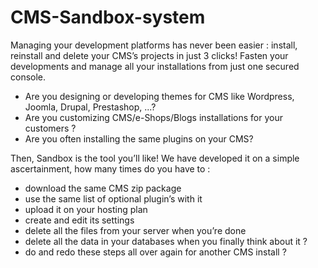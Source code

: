# CMS-Sandbox-system

Managing your development platforms has never been easier : install, reinstall and delete your CMS’s projects in just 3 clicks! Fasten your developments and manage all your installations from just one secured console.

* Are you designing or developing themes for CMS like Wordpress, Joomla, Drupal, Prestashop, ...?
* Are you customizing CMS/e-Shops/Blogs installations for your customers ?
* Are you often installing the same plugins on your CMS?


Then, Sandbox is the tool you’ll like! We have developed it on a simple ascertainment, how many times do you have to :
* download the same CMS zip package
* use the same list of optional plugin’s with it
* upload it on your hosting plan
* create and edit its settings
* delete all the files from your server when you’re done
* delete all the data in your databases when you finally think about it ?
* do and redo these steps all over again for another CMS install ?
